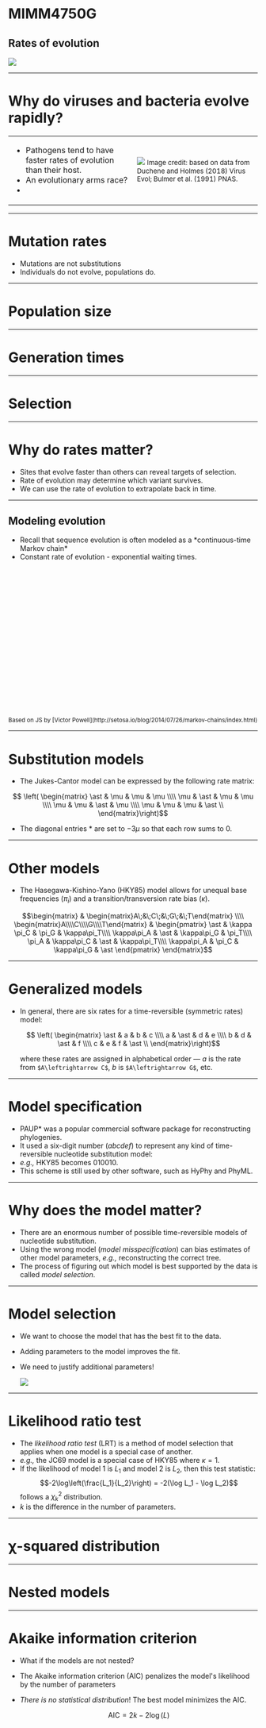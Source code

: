 # MIMM4750G
## Rates of evolution
![](https://imgs.xkcd.com/comics/evolving.png)

---

# Why do viruses and bacteria evolve rapidly?

<table>
  <tr>
    <td>
      <ul>
        <li>Pathogens tend to have faster rates of evolution than their host.</li>
        <li>An evolutionary arms race?</li>
        <li></li>
      </ul>
    </td>
    <td width="50%">
      <img src="/img/duchene.png"/>
      <small>
      Image credit: based on data from Duchene and Holmes (2018) Virus Evol; Bulmer et al. (1991) PNAS.
      </small>
    </td>
  </tr>

</table>

---

# Mutation rates

* Mutations are not substitutions
* Individuals do not evolve, populations do.

---

# Population size

---

# Generation times

---

# Selection


---

# Why do rates matter?
* Sites that evolve faster than others can reveal targets of selection.
* Rate of evolution may determine which variant survives.
* We can use the rate of evolution to extrapolate back in time.

---


<section data-state="markov-slide">
    <h1>Modeling evolution</h1>
    <ul>
      <li>Recall that sequence evolution is often modeled as a *continuous-time Markov chain*</li>
      <li>Constant rate of evolution - exponential waiting times.</li>
    </ul>
    <center>
    <div id="markov" class="fig-container"
         data-fig-id="fig-markov"
         data-file="/include/markov-chain.html"
         style="height:300px">
    </div>
    <div></div>
    </center>
    <small>Based on JS by [Victor Powell](http://setosa.io/blog/2014/07/26/markov-chains/index.html)</small>
</section>

---

# Substitution models

* The Jukes-Cantor model can be expressed by the following rate matrix:

$$ \left( \begin{matrix}
  \ast & \mu & \mu & \mu \\\\
  \mu & \ast & \mu & \mu \\\\
  \mu & \mu & \ast & \mu \\\\
  \mu & \mu & \mu & \ast \\
  \end{matrix}\right)$$

* The diagonal entries $\ast$ are set to $-3\mu$ so that each row sums to 0.

<!--


# Rates into probabilities

* To convert this rate matrix into the probability that $X$ transitions into $Y$ after time $t$, we have to use *matrix exponentiation*.
* This is a computationally costly operation that accounts for all possible transitions that may occur in time $t$.
* For a rate matrix $Q$, the probability matrix is:

  $$P(t) = \exp^{Q t}$$
* This is where the confounding of rate and time appears.
-->

---

# Other models

* The Hasegawa-Kishino-Yano (HKY85) model allows for unequal base frequencies ($\pi_i$) and a transition/transversion rate bias ($\kappa$).

$$\begin{matrix}
 & \begin{matrix}A\;&\;C\;&\;G\;&\;T\end{matrix} \\\\
\begin{matrix}A\\\\C\\\\G\\\\T\end{matrix} &
  \begin{pmatrix}
    \ast & \kappa \pi_C & \pi_G & \kappa\pi_T\\\\
    \kappa\pi_A & \ast & \kappa\pi_G & \pi_T\\\\
    \pi_A & \kappa\pi_C & \ast & \kappa\pi_T\\\\
    \kappa\pi_A & \pi_C & \kappa\pi_G & \ast
  \end{pmatrix}
\end{matrix}$$

---

# Generalized models

* In general, there are six rates for a time-reversible (symmetric rates) model:

  $$ \left( \begin{matrix}
  \ast & a & b & c \\\\
  a & \ast & d & e \\\\
  b & d & \ast & f \\\\
  c & e & f & \ast \\
  \end{matrix}\right)$$

  where these rates are assigned in alphabetical order &mdash; $a$ is the rate from `$A\leftrightarrow C$`, $b$ is `$A\leftrightarrow G$`, etc.

---

# Model specification

* PAUP* was a popular commercial software package for reconstructing phylogenies.
* It used a six-digit number ($abcdef$) to represent any kind of time-reversible nucleotide substitution model:
* *e.g.,* HKY85 becomes 010010.
* This scheme is still used by other software, such as HyPhy and PhyML.

---

# Why does the model matter?

* There are an enormous number of possible time-reversible models of nucleotide substitution.
* Using the wrong model (*model misspecification*) can bias estimates of other model parameters, *e.g.,* reconstructing the correct tree.
* The process of figuring out which model is best supported by the data is called *model selection*.

---

# Model selection

* We want to choose the model that has the best fit to the data.
* Adding parameters to the model improves the fit.
* We need to justify additional parameters!

  ![](/img/xkcd-curves-crop.png)

---

# Likelihood ratio test

* The *likelihood ratio test* (LRT) is a method of model selection that applies when one model is a special case of another.
* *e.g.,* the JC69 model is a special case of HKY85 where $\kappa=1$.
* If the likelihood of model 1 is $L_1$ and model 2 is $L_2$, then this test statistic:
  $$-2\log\left(\frac{L_1}{L_2}\right) = -2(\log L_1 - \log L_2)$$
  follows a $\chi^2_k$ distribution.
* $k$ is the difference in the number of parameters.

---

# &chi;-squared distribution

---

# Nested models



---

# Akaike information criterion

* What if the models are not nested?
* The Akaike information criterion (AIC) penalizes the model's likelihood by the number of parameters

* *There is no statistical distribution*!  The best model minimizes the AIC.

  $$\text{AIC} = 2k - 2\log(L)$$
